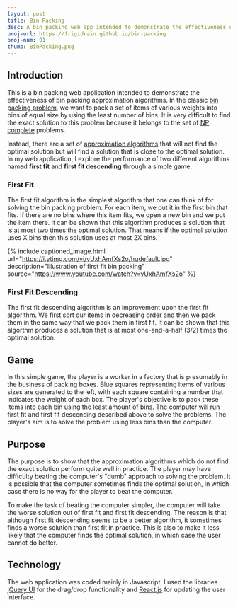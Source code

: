 ```yaml
---
layout: post
title: Bin Packing
desc: A bin packing web app intended to demonstrate the effectiveness of bin packing approximation algorithms.
proj-url: https://frigidrain.github.io/bin-packing
proj-num: 01
thumb: BinPacking.png
---
```


## Introduction

This is a bin packing web application intended to demonstrate the effectiveness of bin packing approximation algorithms. In the classic [bin packing problem](https://en.wikipedia.org/wiki/Bin_packing_problem), we want to pack a set of items of various weights into bins of equal size by using the least number of bins. It is very difficult to find the exact solution to this problem because it belongs to the set of [NP complete](https://en.wikipedia.org/wiki/NP-completeness) problems.

Instead, there are a set of [approximation algorithms](https://en.wikipedia.org/wiki/Approximation_algorithm) that will not find the optimal solution but will find a solution that is close to the optimal solution. In my web application, I explore the performance of two different algorithms named **first fit** and **first fit descending** through a simple game.

### First Fit

The first fit algorithm is the simplest algorithm that one can think of for solving the bin packing problem. For each item, we put it in the first bin that fits. If there are no bins where this item fits, we open a new bin and we put the item there. It can be shown that this algorithm produces a solution that is at most two times the optimal solution. That means if the optimal solution uses X bins then this solution uses at most 2X bins.

{% include captioned_image.html url="https://i.ytimg.com/vi/vUxhAmfXs2o/hqdefault.jpg" description="Illustration of first fit bin packing" source="https://www.youtube.com/watch?v=vUxhAmfXs2o" %}

### First Fit Descending

The first fit descending algorithm is an improvement upon the first fit algorithm. We first sort our items in decreasing order and then we pack them in the same way that we pack them in first fit. It can be shown that this algorthm produces a solution that is at most one-and-a-half (3/2) times the optimal solution.

## Game

In this simple game, the player is a worker in a factory that is presumably in the business of packing boxes. Blue squares representing items of various sizes are generated to the left, with each square containing a number that indicates the weight of each box. The player's objective is to pack these items into each bin using the least amount of bins. The computer will run first fit and first fit descending described above to solve the problems. The player's aim is to solve the problem using less bins than the computer.

## Purpose

The purpose is to show that the approximation algorithms which do not find the exact solution perform quite well in practice. The player may have difficulty beating the computer's "dumb" approach to solving the problem. It is possible that the computer sometimes finds the optimal solution, in which case there is no way for the player to beat the computer.

To make the task of beating the computer simpler, the computer will take the worse solution out of first fit and first fit descending. The reason is that although first fit descending seems to be a better algorithm, it sometimes finds a worse solution than first fit in practice. This is also to make it less likely that the computer finds the optimal solution, in which case the user cannot do better.

## Technology

The web application was coded mainly in Javascript. I used the libraries [jQuery UI](https://jqueryui.com/) for the drag/drop functionality and [React.js](https://facebook.github.io/react/) for updating the user interface.
